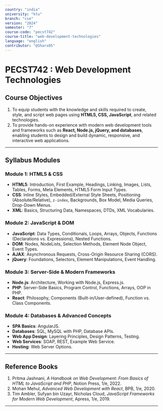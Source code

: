```yaml
---
country: "india"
university: "ktu"
branch: "cse"
version: "2024"
semester: "7"
course-code: "pecst742"
course-title: "web-development-technologies"
language: "english"
contributor: "@Sharx05"
---
```


# PECST742 : Web Development Technologies

## Course Objectives

1. To equip students with the knowledge and skills required to create, style, and script web pages using **HTML5, CSS, JavaScript**, and related technologies.  
2. To provide hands-on experience with modern web development tools and frameworks such as **React, Node.js, jQuery, and databases**, enabling students to design and build dynamic, responsive, and interactive web applications.  

---

## Syllabus Modules

### Module 1: HTML5 & CSS  
- **HTML5**: Introduction, First Example, Headings, Linking, Images, Lists, Tables, Forms, Meta Elements, HTML5 Form Input Types.  
- **CSS**: Inline Styles, Embedded/External Style Sheets, Positioning (Absolute/Relative), `z-index`, Backgrounds, Box Model, Media Queries, Drop-Down Menus.  
- **XML**: Basics, Structuring Data, Namespaces, DTDs, XML Vocabularies.   

### Module 2: JavaScript & DOM  
- **JavaScript**: Data Types, Conditionals, Loops, Arrays, Objects, Functions (Declarations vs. Expressions), Nested Functions.  
- **DOM**: Nodes, NodeLists, Selection Methods, Element Node Object, Event Types.  
- **AJAX**: Asynchronous Requests, Cross-Origin Resource Sharing (CORS).  
- **jQuery**: Foundations, Selectors, Element Manipulations, Event Handling.  

### Module 3: Server-Side & Modern Frameworks  
- **Node.js**: Architecture, Working with Node.js, Express.js.  
- **PHP**: Server-Side Basics, Program Control, Functions, Arrays, OOP in PHP.  
- **React**: Philosophy, Components (Built-in/User-defined), Function vs. Class Components.  

### Module 4: Databases & Advanced Concepts  
- **SPA Basics**: AngularJS.  
- **Databases**: SQL, MySQL with PHP, Database APIs.  
- **Web App Design**: Layering Principles, Design Patterns, Testing.  
- **Web Services**: SOAP, REST, Example Web Service.  
- **Hosting**: Web Server Options.   

---

## Reference Books  

1. Pritma Jashnani, *A Handbook on Web Development: From Basics of HTML to JavaScript and PHP*, Notion Press, 1/e, 2022.  
2. Mohan Mehul, *Advanced Web Development with React*, BPB, 1/e, 2020.  
3. Tim Ambler, Sufyan bin Uzayr, Nicholas Cloud, *JavaScript Frameworks for Modern Web Development*, Apress, 1/e, 2019.  

---
